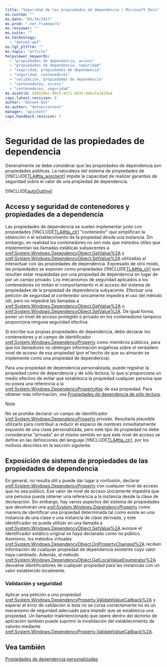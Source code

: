 ```yaml
---
title: "Seguridad de las propiedades de dependencia | Microsoft Docs"
ms.custom: ""
ms.date: "03/30/2017"
ms.prod: ".net-framework"
ms.reviewer: ""
ms.suite: ""
ms.technology: 
  - "dotnet-wpf"
ms.tgt_pltfrm: ""
ms.topic: "article"
helpviewer_keywords: 
  - "propiedades de dependencia, access"
  - "propiedades de dependencia, seguridad"
  - "seguridad, propiedades de dependencia"
  - "seguridad, contenedores"
  - "validación, propiedades de dependencia"
  - "contenedores, access"
  - "contenedores, seguridad"
ms.assetid: d10150ec-90c5-4571-8d35-84bafa2429a4
caps.latest.revision: 8
author: "dotnet-bot"
ms.author: "dotnetcontent"
manager: "wpickett"
caps.handback.revision: 7
---
```

# Seguridad de las propiedades de dependencia
Generalmente se debe considerar que las propiedades de dependencia son propiedades públicas.  La naturaleza del sistema de propiedades de [!INCLUDE[TLA#tla_winclient](../../../../includes/tlasharptla-winclient-md.md)] impide la capacidad de realizar garantías de seguridad sobre el valor de una propiedad de dependencia.  
  
 [!INCLUDE[autoOutline](../Token/autoOutline_md.md)]  
  
<a name="AccessSecurity"></a>   
## Acceso y seguridad de contenedores y propiedades de a dependencia  
 Las propiedades de dependencia se suelen implementar junto con propiedades [!INCLUDE[TLA#tla_clr](../../../../includes/tlasharptla-clr-md.md)] "contenedor" que simplifican la obtención o el establecimiento de la propiedad desde una instancia.  Sin embargo, en realidad los contenedores no son más que métodos útiles que implementan las llamadas estáticas subyacentes a <xref:System.Windows.DependencyObject.GetValue%2A> y <xref:System.Windows.DependencyObject.SetValue%2A> utilizadas al interactuar con las propiedades de dependencia.  Expresado de otro modo, las propiedades se exponen como propiedades [!INCLUDE[TLA#tla_clr](../../../../includes/tlasharptla-clr-md.md)] que resultan estar respaldadas por una propiedad de dependencia en lugar de por un campo privado.  Los mecanismos de seguridad aplicados a los contenedores no imitan el comportamiento ni el acceso del sistema de propiedades de la propiedad de dependencia subyacente.  Efectuar una petición de seguridad al contenedor únicamente impedirá el uso del método útil, pero no impedirá las llamadas a <xref:System.Windows.DependencyObject.GetValue%2A> o <xref:System.Windows.DependencyObject.SetValue%2A>.  De igual forma, poner un nivel de acceso protegido o privado en los contenedores tampoco proporciona ninguna seguridad efectiva.  
  
 Si escribe sus propias propiedades de dependencia, debe declarar los contenedores y el campo de identificador <xref:System.Windows.DependencyProperty> como miembros públicos, para que los llamadores no obtengan información engañosa sobre el verdadero nivel de acceso de esa propiedad \(por el hecho de que su almacén se implemente como una propiedad de dependencia\).  
  
 Para una propiedad de dependencia personalizada, puede registrar la propiedad como de dependencia y de sólo lectura, lo que sí proporciona un medio efectivo de evitar que establezca la propiedad cualquier persona que no posea una referencia a la <xref:System.Windows.DependencyPropertyKey> de esa propiedad.  Para obtener más información, vea [Propiedades de dependencia de sólo lectura](../../../../docs/framework/wpf/advanced/read-only-dependency-properties.md).  
  
> [!NOTE]
>  No se prohíbe declarar un campo de identificador <xref:System.Windows.DependencyProperty> privado. Resultaría plausible utilizarlo para contribuir a reducir el espacio de nombres inmediatamente expuesto de una clase personalizada, pero este tipo de propiedad no debe considerarse "privada" en el mismo sentido en que este nivel de acceso se define en las definiciones del lenguaje [!INCLUDE[TLA#tla_clr](../../../../includes/tlasharptla-clr-md.md)], por los motivos descritos en la sección siguiente.  
  
<a name="PropertySystemExposure"></a>   
## Exposición de sistema de propiedades de las propiedades de dependencia  
 En general, no resulta útil y puede dar lugar a confusión, declarar <xref:System.Windows.DependencyProperty> con cualquier nivel de acceso que no sea público.  Ese valor de nivel de acceso únicamente impedirá que una persona pueda obtener una referencia a la instancia desde la clase de declaración.  Sin embargo, hay varios aspectos del sistema de propiedades que devolverán una <xref:System.Windows.DependencyProperty> como manera de identificar una propiedad determinada tal como existe en una instancia de una clase o una instancia de clase derivada, y este identificador se puede utilizar en una llamada a <xref:System.Windows.DependencyObject.SetValue%2A> aunque el identificador estático original se haya declarado como no público.  Asimismo, los métodos virtuales <xref:System.Windows.DependencyObject.OnPropertyChanged%2A> reciben información de cualquier propiedad de dependencia existente cuyo valor haya cambiado.  Además, el método <xref:System.Windows.DependencyObject.GetLocalValueEnumerator%2A> devuelve identificadores de cualquier propiedad para las instancias con un valor establecido localmente.  
  
### Validación y seguridad  
 Aplicar una petición a una propiedad <xref:System.Windows.DependencyProperty.ValidateValueCallback%2A> y esperar el error de validación si ésta no se cursa correctamente no es un mecanismo de seguridad adecuado para impedir que se establezca una propiedad.  Un llamador malintencionado que opere dentro del dominio de aplicación también puede suprimir la invalidación del establecimiento de valores mediante <xref:System.Windows.DependencyProperty.ValidateValueCallback%2A>.  
  
## Vea también  
 [Propiedades de dependencia personalizadas](../../../../docs/framework/wpf/advanced/custom-dependency-properties.md)